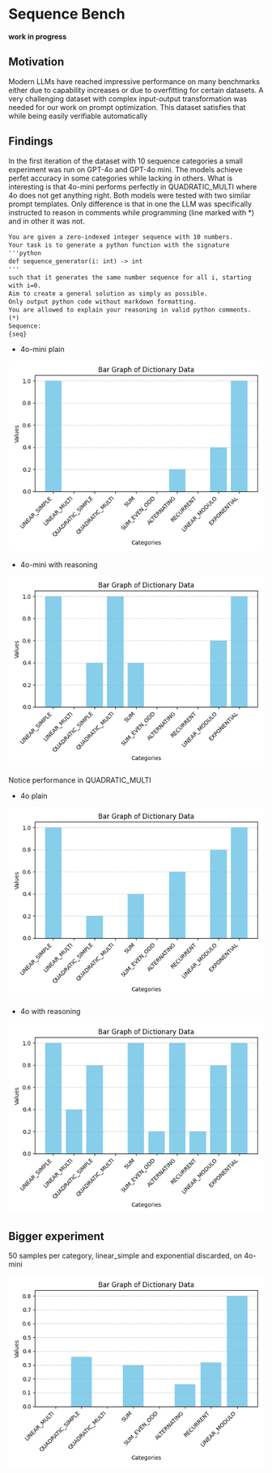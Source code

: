 # Sequence Bench
**work in progress**

## Motivation
Modern LLMs have reached impressive performance on many benchmarks either due to capability increases or due to overfitting for certain datasets.
A very challenging dataset with complex input-output transformation was needed for our work on prompt optimization.
This dataset satisfies that while being easily verifiable automatically

## Findings
In the first iteration of the dataset with 10 sequence categories a small experiment was run on GPT-4o and GPT-4o mini.
The models achieve perfet accuracy in some categories while lacking in others.
What is interesting is that 4o-mini performs perfectly in QUADRATIC_MULTI where 4o does not get anything right.
Both models were tested with two similar prompt templates. Only difference is that in one the LLM was specifically instructed to reason 
in comments while programming (line marked with *) and in other it was not. 
```
You are given a zero-indexed integer sequence with 10 numbers. 
Your task is to generate a python function with the signature
'''python
def sequence_generator(i: int) -> int
'''
such that it generates the same number sequence for all i, starting with i=0.
Aim to create a general solution as simply as possible.
Only output python code without markdown formatting.
You are allowed to explain your reasoning in valid python comments. (*)
Sequence:
{seq}
```

- 4o-mini plain

![4o-mini-plain](plots/data_4o_mini.png)

- 4o-mini with reasoning

![4o-mini-reason](plots/data_reason_4o_mini.png)

Notice performance in QUADRATIC_MULTI

- 4o plain

![4o](plots/data_4o.png)

- 4o with reasoning

![4o-reason](plots/data_reason_4o.png)

## Bigger experiment
50 samples per category, linear_simple and exponential discarded, on 4o-mini

![4o-big-experiment](plots/data_large.png)
